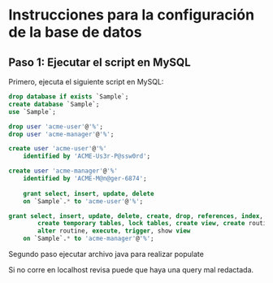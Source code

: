 # Instrucciones para la configuración de la base de datos

## Paso 1: Ejecutar el script en MySQL

Primero, ejecuta el siguiente script en MySQL:

```sql
drop database if exists `Sample`;
create database `Sample`;
use `Sample`;

drop user 'acme-user'@'%';
drop user 'acme-manager'@'%';

create user 'acme-user'@'%' 
	identified by 'ACME-Us3r-P@ssw0rd';

create user 'acme-manager'@'%' 
	identified by 'ACME-M@n@ger-6874';
    
    grant select, insert, update, delete 
	on `Sample`.* to 'acme-user'@'%';

grant select, insert, update, delete, create, drop, references, index, alter, 
        create temporary tables, lock tables, create view, create routine, 
        alter routine, execute, trigger, show view
    on `Sample`.* to 'acme-manager'@'%';
```

Segundo paso ejecutar archivo java para realizar populate 

Si no corre en localhost revisa puede que haya una query mal redactada.
